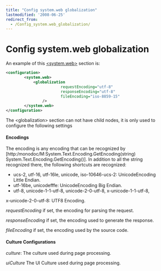 ```yaml
---
title: "Config system.web globalization"
lastmodified: '2008-06-25'
redirect_from:
  - /Config_system.web_globalization/
---
```


Config system.web globalization
===============================

An example of this [\<system.web\>](/Config_system.web) section is:

``` xml
<configuration>
        <system.web>
            <globalization
                        requestEncoding="utf-8"
                        responseEncoding="utf-8"
                        fileEncoding="iso-8859-15"
                />
        </system.web>
</configuration>
```

The \<globalization\> section can not have child nodes, it is only used to configure the following settings

#### Encodings

The encoding is any encoding that can be recognized by [http:/monodoc/M:System.Text.Encoding.GetEncoding(string) System.Text.Encoding.GetEncoding()]. In addition to all the string recognized there, the following shortcuts are recognized:

-   ucs-2, utf-16, utf-16le, unicode, iso-10646-ucs-2: UnicodeEncoding Little Endian.
-   utf-16be, unicodefffe: UnicodeEncoding Big Endian.
-   utf-8, unicode-1-1-utf-8, unicode-2-0-utf-8, x-unicode-1-1-utf-8,

x-unicode-2-0-utf-8: UTF8 Encoding.

*requestEncoding* if set, the encoding for parsing the request.

*responseEncoding* if set, the encoding used to generate the response.

*fileEncoding* if set, the encoding used by the source code.

#### Culture Configurations

*culture*: The culture used during page processing.

*uiCulture* The UI Culture used during page processing.
